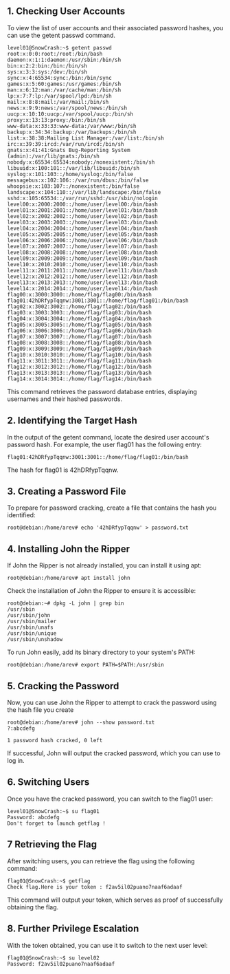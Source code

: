 ## 1. Checking User Accounts
To view the list of user accounts and their associated password hashes, you can use the getent passwd command.

``` console
level01@SnowCrash:~$ getent passwd
root:x:0:0:root:/root:/bin/bash
daemon:x:1:1:daemon:/usr/sbin:/bin/sh
bin:x:2:2:bin:/bin:/bin/sh
sys:x:3:3:sys:/dev:/bin/sh
sync:x:4:65534:sync:/bin:/bin/sync
games:x:5:60:games:/usr/games:/bin/sh
man:x:6:12:man:/var/cache/man:/bin/sh
lp:x:7:7:lp:/var/spool/lpd:/bin/sh
mail:x:8:8:mail:/var/mail:/bin/sh
news:x:9:9:news:/var/spool/news:/bin/sh
uucp:x:10:10:uucp:/var/spool/uucp:/bin/sh
proxy:x:13:13:proxy:/bin:/bin/sh
www-data:x:33:33:www-data:/var/www:/bin/sh
backup:x:34:34:backup:/var/backups:/bin/sh
list:x:38:38:Mailing List Manager:/var/list:/bin/sh
irc:x:39:39:ircd:/var/run/ircd:/bin/sh
gnats:x:41:41:Gnats Bug-Reporting System (admin):/var/lib/gnats:/bin/sh
nobody:x:65534:65534:nobody:/nonexistent:/bin/sh
libuuid:x:100:101::/var/lib/libuuid:/bin/sh
syslog:x:101:103::/home/syslog:/bin/false
messagebus:x:102:106::/var/run/dbus:/bin/false
whoopsie:x:103:107::/nonexistent:/bin/false
landscape:x:104:110::/var/lib/landscape:/bin/false
sshd:x:105:65534::/var/run/sshd:/usr/sbin/nologin
level00:x:2000:2000::/home/user/level00:/bin/bash
level01:x:2001:2001::/home/user/level01:/bin/bash
level02:x:2002:2002::/home/user/level02:/bin/bash
level03:x:2003:2003::/home/user/level03:/bin/bash
level04:x:2004:2004::/home/user/level04:/bin/bash
level05:x:2005:2005::/home/user/level05:/bin/bash
level06:x:2006:2006::/home/user/level06:/bin/bash
level07:x:2007:2007::/home/user/level07:/bin/bash
level08:x:2008:2008::/home/user/level08:/bin/bash
level09:x:2009:2009::/home/user/level09:/bin/bash
level10:x:2010:2010::/home/user/level10:/bin/bash
level11:x:2011:2011::/home/user/level11:/bin/bash
level12:x:2012:2012::/home/user/level12:/bin/bash
level13:x:2013:2013::/home/user/level13:/bin/bash
level14:x:2014:2014::/home/user/level14:/bin/bash
flag00:x:3000:3000::/home/flag/flag00:/bin/bash
flag01:42hDRfypTqqnw:3001:3001::/home/flag/flag01:/bin/bash
flag02:x:3002:3002::/home/flag/flag02:/bin/bash
flag03:x:3003:3003::/home/flag/flag03:/bin/bash
flag04:x:3004:3004::/home/flag/flag04:/bin/bash
flag05:x:3005:3005::/home/flag/flag05:/bin/bash
flag06:x:3006:3006::/home/flag/flag06:/bin/bash
flag07:x:3007:3007::/home/flag/flag07:/bin/bash
flag08:x:3008:3008::/home/flag/flag08:/bin/bash
flag09:x:3009:3009::/home/flag/flag09:/bin/bash
flag10:x:3010:3010::/home/flag/flag10:/bin/bash
flag11:x:3011:3011::/home/flag/flag11:/bin/bash
flag12:x:3012:3012::/home/flag/flag12:/bin/bash
flag13:x:3013:3013::/home/flag/flag13:/bin/bash
flag14:x:3014:3014::/home/flag/flag14:/bin/bash
```

This command retrieves the password database entries, displaying usernames and their hashed passwords.
## 2. Identifying the Target Hash
In the output of the getent command, locate the desired user account's password hash. For example, the user flag01 has the following entry:
``` console
flag01:42hDRfypTqqnw:3001:3001::/home/flag/flag01:/bin/bash
```
The hash for flag01 is 42hDRfypTqqnw.

## 3. Creating a Password File
To prepare for password cracking, create a file that contains the hash you identified:
``` console
root@debian:/home/arev# echo '42hDRfypTqqnw' > password.txt 
```
## 4. Installing John the Ripper
If John the Ripper is not already installed, you can install it using apt:
``` console
root@debian:/home/arev# apt install john
```
Check the installation of John the Ripper to ensure it is accessible:
``` console
root@debian:~# dpkg -L john | grep bin
/usr/sbin
/usr/sbin/john
/usr/sbin/mailer
/usr/sbin/unafs
/usr/sbin/unique
/usr/sbin/unshadow
```
To run John easily, add its binary directory to your system's PATH:

``` console
root@debian:/home/arev# export PATH=$PATH:/usr/sbin
```

## 5. Cracking the Password
Now, you can use John the Ripper to attempt to crack the password using the hash file you create

``` console
root@debian:/home/arev# john --show password.txt 
?:abcdefg

1 password hash cracked, 0 left
```

If successful, John will output the cracked password, which you can use to log in.
## 6. Switching Users
Once you have the cracked password, you can switch to the flag01 user:
``` console
level01@SnowCrash:~$ su flag01
Password: abcdefg
Don't forget to launch getflag !
```
## 7 Retrieving the Flag
After switching users, you can retrieve the flag using the following command:
```
flag01@SnowCrash:~$ getflag
Check flag.Here is your token : f2av5il02puano7naaf6adaaf
```
This command will output your token, which serves as proof of successfully obtaining the flag.

## 8. Further Privilege Escalation
With the token obtained, you can use it to switch to the next user level:
``` console
flag01@SnowCrash:~$ su level02
Password: f2av5il02puano7naaf6adaaf
```